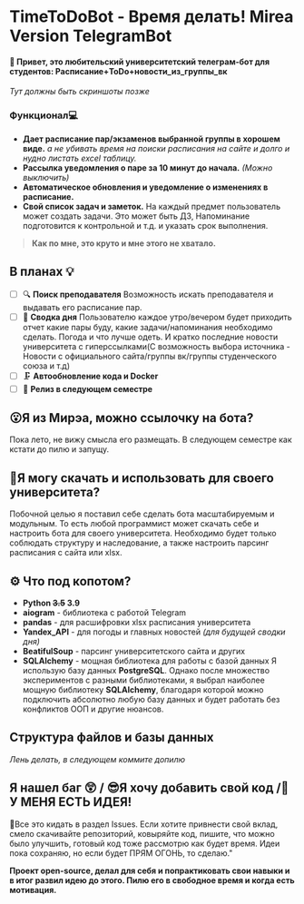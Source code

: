 TimeToDoBot - Время делать! Mirea Version TelegramBot
===================
#### 👋 __Привет, это любительский университетский телеграм-бот для студентов: Расписание+ToDo+новости_из_группы_вк__

*Тут должны быть скриншоты позже*
### Функционал💻
- __Дает расписание пар/экзаменов выбранной группы в хорошем виде.__ *а не убивать время на поиски расписания на сайте и долго и нудно листать excel таблицу.* 
- __Рассылка уведомления о паре за 10 минут до начала.__ *(Можно выключить)*
- __Автоматическое обновления и уведомление о изменениях в расписание.__
- __Свой список задач и заметок.__ 
На каждый предмет пользователь может создать задачи. Это может быть ДЗ, Напоминание подготовится к контрольной и т.д. и указать срок выполнения.
> __Как по мне, это круто и мне этого не хватало.__
## В планах 💡
- [ ] 🔍 __Поиск преподавателя__ 
Возможность искать преподавателя и выдавать его расписание пар.
- [ ] 📰 __Сводка дня__ 
Пользователю каждое утро/вечером будет приходить отчет какие пары буду, какие задачи/напоминания необходимо сделать. Погода и что лучше одеть. И кратко последние новости университета с гиперссылками(С возможность выбора источника - Новости с официального сайта/группы вк/группы студенческого союза и т.д)
- [ ] 🗜 __Автообновление кода и Docker__
- [ ] 🎉 __Релиз в следующем семестре__
## 😮Я из Мирэа, можно ссылочку на бота?
Пока лето, не вижу смысла его размещать. В следующем семестре как кстати до пилю и запущу.
## 🤔Я могу скачать и использовать для своего университета? 
Побочной целью я поставил себе сделать бота масштабируемым и модульным. То есть любой программист может скачать себе и настроить бота для своего университета. Необходимо будет только соблюдать структуру и наследование, а также настроить парсинг расписания с сайта или xlsx.
## ⚙ Что под копотом?
- __Python ~~3.5~~ 3.9__
- __aiogram__ - библиотека с работой Telegram
- __pandas__ - для расшифровки xlsx расписания университета
- __Yandex_API__ - для погоды и главных новостей *(для будущей сводки дня)*
- __BeatifulSoup__ - парсинг университетского сайта и других
- __SQLAlchemy__ - мощная библиотека для работы с базой данных
Я использую базу данных __PostgreSQL__. Однако после множество экспериментов с разными библиотеками, я выбрал наиболее мощную библиотеку __SQLAlchemy__, благодаря которой можно подключить абсолютно любую базу данных и будет работать без конфликтов ООП и другие нюансов. 

## Структура файлов и базы данных
*Лень делать, в следующем коммите допилю*
## Я нашел баг 😲 / 😎Я хочу добавить свой код /🤯 У МЕНЯ ЕСТЬ ИДЕЯ!
📣Все это кидать в раздел Issues. Если хотите привнести свой вклад, смело скачивайте репозиторий, ковыряйте код, пишите, что можно было улучшить, готовый код тоже рассмотрю как будет время.
Идеи пока сохраняю, но если будет ПРЯМ ОГОНЬ, то сделаю."

__Проект open-source, делал для себя и попрактиковать свои навыки и в итог развил идею до этого. Пилю его в свободное время и когда есть мотивация.__  

